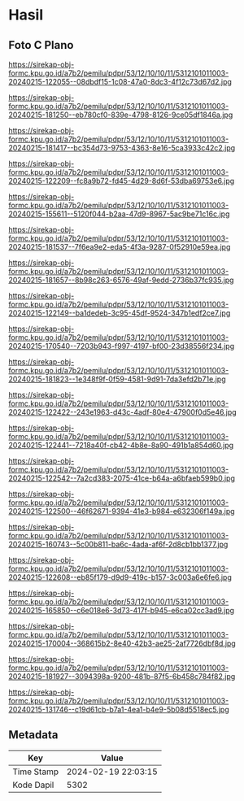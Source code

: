 # Hasil

## Foto C Plano

https://sirekap-obj-formc.kpu.go.id/a7b2/pemilu/pdpr/53/12/10/10/11/5312101011003-20240215-122055--08dbdf15-1c08-47a0-8dc3-4f12c73d67d2.jpg

https://sirekap-obj-formc.kpu.go.id/a7b2/pemilu/pdpr/53/12/10/10/11/5312101011003-20240215-181250--eb780cf0-839e-4798-8126-9ce05df1846a.jpg

https://sirekap-obj-formc.kpu.go.id/a7b2/pemilu/pdpr/53/12/10/10/11/5312101011003-20240215-181417--bc354d73-9753-4363-8e16-5ca3933c42c2.jpg

https://sirekap-obj-formc.kpu.go.id/a7b2/pemilu/pdpr/53/12/10/10/11/5312101011003-20240215-122209--fc8a9b72-fd45-4d29-8d6f-53dba69753e6.jpg

https://sirekap-obj-formc.kpu.go.id/a7b2/pemilu/pdpr/53/12/10/10/11/5312101011003-20240215-155611--5120f044-b2aa-47d9-8967-5ac9be71c16c.jpg

https://sirekap-obj-formc.kpu.go.id/a7b2/pemilu/pdpr/53/12/10/10/11/5312101011003-20240215-181537--7f6ea9e2-eda5-4f3a-9287-0f52910e59ea.jpg

https://sirekap-obj-formc.kpu.go.id/a7b2/pemilu/pdpr/53/12/10/10/11/5312101011003-20240215-181657--8b98c263-6576-49af-9edd-2736b37fc935.jpg

https://sirekap-obj-formc.kpu.go.id/a7b2/pemilu/pdpr/53/12/10/10/11/5312101011003-20240215-122149--ba1dedeb-3c95-45df-9524-347b1edf2ce7.jpg

https://sirekap-obj-formc.kpu.go.id/a7b2/pemilu/pdpr/53/12/10/10/11/5312101011003-20240215-170540--7203b943-f997-4197-bf00-23d38556f234.jpg

https://sirekap-obj-formc.kpu.go.id/a7b2/pemilu/pdpr/53/12/10/10/11/5312101011003-20240215-181823--1e348f9f-0f59-4581-9d91-7da3efd2b71e.jpg

https://sirekap-obj-formc.kpu.go.id/a7b2/pemilu/pdpr/53/12/10/10/11/5312101011003-20240215-122422--243e1963-d43c-4adf-80e4-47900f0d5e46.jpg

https://sirekap-obj-formc.kpu.go.id/a7b2/pemilu/pdpr/53/12/10/10/11/5312101011003-20240215-122441--7218a40f-cb42-4b8e-8a90-491b1a854d60.jpg

https://sirekap-obj-formc.kpu.go.id/a7b2/pemilu/pdpr/53/12/10/10/11/5312101011003-20240215-122542--7a2cd383-2075-41ce-b64a-a6bfaeb599b0.jpg

https://sirekap-obj-formc.kpu.go.id/a7b2/pemilu/pdpr/53/12/10/10/11/5312101011003-20240215-122500--46f62671-9394-41e3-b984-e632306f149a.jpg

https://sirekap-obj-formc.kpu.go.id/a7b2/pemilu/pdpr/53/12/10/10/11/5312101011003-20240215-160743--5c00b811-ba6c-4ada-af6f-2d8cb1bb1377.jpg

https://sirekap-obj-formc.kpu.go.id/a7b2/pemilu/pdpr/53/12/10/10/11/5312101011003-20240215-122608--eb85f179-d9d9-419c-b157-3c003a6e6fe6.jpg

https://sirekap-obj-formc.kpu.go.id/a7b2/pemilu/pdpr/53/12/10/10/11/5312101011003-20240215-165850--c6e018e6-3d73-417f-b945-e6ca02cc3ad9.jpg

https://sirekap-obj-formc.kpu.go.id/a7b2/pemilu/pdpr/53/12/10/10/11/5312101011003-20240215-170004--368615b2-8e40-42b3-ae25-2af7726dbf8d.jpg

https://sirekap-obj-formc.kpu.go.id/a7b2/pemilu/pdpr/53/12/10/10/11/5312101011003-20240215-181927--3094398a-9200-481b-87f5-6b458c784f82.jpg

https://sirekap-obj-formc.kpu.go.id/a7b2/pemilu/pdpr/53/12/10/10/11/5312101011003-20240215-131746--c19d61cb-b7a1-4ea1-b4e9-5b08d5518ec5.jpg


## Metadata

| Key        | Value               |
| ---------- | ------------------- |
| Time Stamp | 2024-02-19 22:03:15 |
| Kode Dapil | 5302                |




